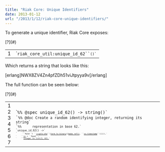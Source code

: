 ```yaml
---
title: "Riak Core: Unique Identifiers"
date: 2013-01-12
url: "/2013/1/12/riak-core-unique-identifiers/"
---
```


To generate a unique identifier, Riak Core exposes:

<div><div class="syntaxhighlighter  erlang" id="highlighter_676059"><div class="toolbar"><span>[?](#)</span></div><table border="0" cellpadding="0" cellspacing="0"><tbody><tr><td class="gutter"><div class="line number1 index0 alt2">1</div></td><td class="code"><div class="container"><div class="line number1 index0 alt2">`<code class="erlang functions">riak_core_util:unique_id_62``<code class="erlang plain">()`</div></div></td></tr></tbody></table></div></div>Which returns a string that looks like this:

[erlang]NWX8ZV4Zn4pfZDh51viJtpyya9v[/erlang]

The full function can be seen below:

<div><div class="syntaxhighlighter  erlang" id="highlighter_202233"><div class="toolbar"><span>[?](#)</span></div><table border="0" cellpadding="0" cellspacing="0"><tbody><tr><td class="gutter"><div class="line number1 index0 alt2">1</div><div class="line number2 index1 alt1">2</div><div class="line number3 index2 alt2">3</div><div class="line number4 index3 alt1">4</div><div class="line number5 index4 alt2">5</div><div class="line number6 index5 alt1">6</div><div class="line number7 index6 alt2">7</div></td><td class="code"><div class="container"><div class="line number1 index0 alt2">`<code class="erlang comments">%% @spec unique_id_62() -> string()`</div><div class="line number2 index1 alt1">`<code class="erlang comments">%% @doc Create a random identifying integer, returning its string`</div><div class="line number3 index2 alt2">`<code class="erlang comments">%%      representation in base 62.`</div><div class="line number4 index3 alt1">`<code class="erlang plain">unique_id_62() ->`</div><div class="line number5 index4 alt2">`<code class="erlang spaces">    ``<code class="erlang constants">Rand``<code class="erlang plain">= ``<code class="erlang functions"><a href="http://erlang.org/doc/man/crypto.html#sha-1">crypto:sha</a>``<code class="erlang plain">(<a href="http://erlang.org/doc/man/erlang.html#term_to_binary-1">term_to_binary</a>({<a href="http://erlang.org/doc/man/erlang.html#make_ref-0">make_ref()</a>, ``<code class="erlang functions"><a href="http://www.erlang.org/doc/man/os.html#timestamp-0">os:timestamp</a>``<code class="erlang plain">()})),`</div><div class="line number6 index5 alt1">`<code class="erlang spaces">    ``<code class="erlang plain"><a href="http://learnyousomeerlang.com/starting-out-for-real#bit-syntax"><<I:160/integer>></a> = ``<code class="erlang constants">Rand``<code class="erlang plain">,`</div><div class="line number7 index6 alt2">`<code class="erlang spaces">    ``<code class="erlang plain"><a href="http://erlang.org/doc/man/erlang.html#integer_to_list-2">integer_to_list(I, 62).</a>`</div></div></td></tr></tbody></table></div></div>
